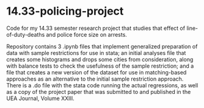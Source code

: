 # 14.33-policing-project
Code for my 14.33 semester research project that studies that effect of line-of-duty-deaths and police force size on arrests.

Repository contains 3 .ipynb files that implement generalized preparation of data with sample restrictions for use in stata; an initial analyses file that creates some histograms and drops some cities from consideration, along with balance tests to check the usefulness of the sample restriction; and a file that creates a new version of the dataset for use in matching-based approaches as an alternative to the initial sample restriction approach. There is a .do file with the stata code running the actual regressions, as well as a copy of the project paper that was submitted to and published in the UEA Journal, Volume XXIII.
